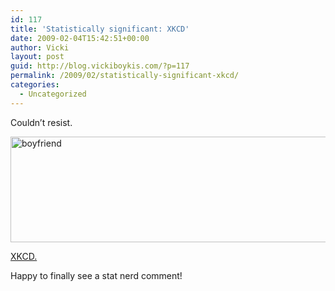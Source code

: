 ```yaml
---
id: 117
title: 'Statistically significant: XKCD'
date: 2009-02-04T15:42:51+00:00
author: Vicki
layout: post
guid: http://blog.vickiboykis.com/?p=117
permalink: /2009/02/statistically-significant-xkcd/
categories:
  - Uncategorized
---
```

Couldn&#8217;t resist.

[<img class="alignnone size-full wp-image-118" title="boyfriend" src="http://blog.vickiboykis.com/wp-content/uploads/2009/02/boyfriend.png" alt="boyfriend" width="569" height="169" />](http://www.xkcd.com)

[XKCD.](http://www.xkcd.com)

Happy to finally see a stat nerd comment!